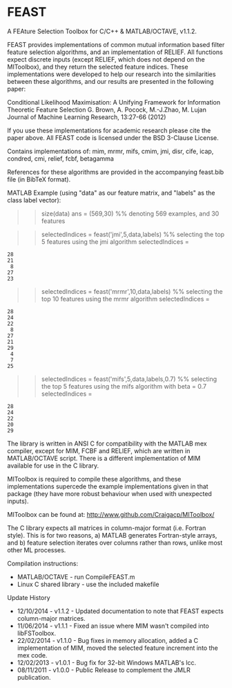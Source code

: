 FEAST
=====

A FEAture Selection Toolbox for C/C++ &amp; MATLAB/OCTAVE, v1.1.2.

FEAST provides implementations of common mutual information based filter
feature selection algorithms, and an implementation of RELIEF. All functions
expect discrete inputs (except RELIEF, which does not depend on the MIToolbox),
and they return the selected feature indices. These implementations were
developed to help our research into the similarities between these algorithms,
and our results are presented in the following paper:

 Conditional Likelihood Maximisation: A Unifying Framework for Information Theoretic Feature Selection
 G. Brown, A. Pocock, M.-J.Zhao, M. Lujan
 Journal of Machine Learning Research, 13:27-66 (2012)

If you use these implementations for academic research please cite the paper
above.  All FEAST code is licensed under the BSD 3-Clause License.

Contains implementations of:
   mim, mrmr, mifs, cmim, jmi, disr, cife, icap, condred, cmi, relief, fcbf, betagamma

References for these algorithms are provided in the accompanying feast.bib file
(in BibTeX format).

MATLAB Example (using "data" as our feature matrix, and "labels" as the class label vector):

>> size(data)
ans = 
     (569,30)                                     %% denoting 569 examples, and 30 features

>> selectedIndices = feast('jmi',5,data,labels) %% selecting the top 5 features using the jmi algorithm
selectedIndices =

    28
    21
     8
    27
    23

>> selectedIndices = feast('mrmr',10,data,labels) %% selecting the top 10 features using the mrmr algorithm
selectedIndices =

    28
    24
    22
     8
    27
    21
    29
     4
     7
    25

>> selectedIndices = feast('mifs',5,data,labels,0.7) %% selecting the top 5 features using the mifs algorithm with beta = 0.7
selectedIndices =

    28
    24
    22
    20
    29

The library is written in ANSI C for compatibility with the MATLAB mex
compiler, except for MIM, FCBF and RELIEF, which are written in MATLAB/OCTAVE
script. There is a different implementation of MIM available for use in the C
library.

MIToolbox is required to compile these algorithms, and these implementations
supercede the example implementations given in that package (they have more
robust behaviour when used with unexpected inputs).

MIToolbox can be found at: http://www.github.com/Craigacp/MIToolbox/

The C library expects all matrices in column-major format (i.e. Fortran style).
This is for two reasons, a) MATLAB generates Fortran-style arrays, and b)
feature selection iterates over columns rather than rows, unlike most other ML
processes. 

Compilation instructions:
 - MATLAB/OCTAVE - run CompileFEAST.m
 - Linux C shared library - use the included makefile

Update History
 - 12/10/2014 - v1.1.2 - Updated documentation to note that FEAST expects column-major matrices.
 - 11/06/2014 - v1.1.1 - Fixed an issue where MIM wasn't compiled into libFSToolbox.
 - 22/02/2014 - v1.1.0 - Bug fixes in memory allocation, added a C implementation of MIM, moved the selected feature increment into the mex code.
 - 12/02/2013 - v1.0.1 - Bug fix for 32-bit Windows MATLAB's lcc.
 - 08/11/2011 - v1.0.0 - Public Release to complement the JMLR publication.

